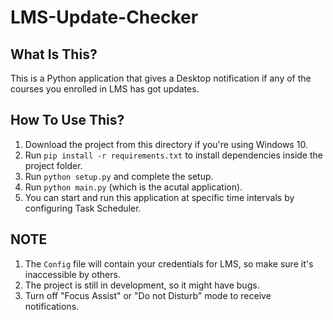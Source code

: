 # LMS-Update-Checker

What Is This?
-------------

This is a Python application that gives a Desktop notification if any of the courses you enrolled in LMS has got updates.


How To Use This?
----------------

1. Download the project from this directory if you're using Windows 10.
2. Run `pip install -r requirements.txt` to install dependencies inside the project folder.
3. Run `python setup.py` and complete the setup.
4. Run `python main.py` (which is the acutal application).
5. You can start and run this application at specific time intervals by configuring Task Scheduler.


NOTE
----

1. The `Config` file will contain your credentials for LMS, so make sure it's inaccessible by others.
2. The project is still in development, so it might have bugs.
3. Turn off "Focus Assist" or "Do not Disturb" mode to receive notifications.

